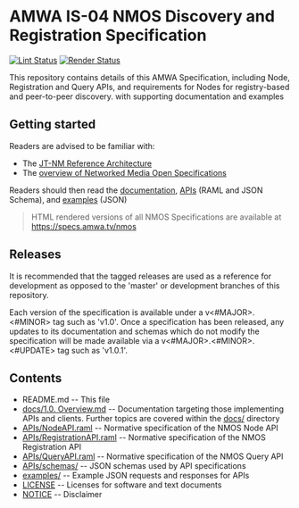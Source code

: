 # AMWA IS-04 NMOS Discovery and Registration Specification

[![Lint Status](https://github.com/AMWA-TV/nmos-discovery-registration/workflows/Lint/badge.svg)](https://github.com/AMWA-TV/nmos-discovery-registration/actions?query=workflow%3ALint)
[![Render Status](https://github.com/AMWA-TV/nmos-discovery-registration/workflows/Render/badge.svg)](https://github.com/AMWA-TV/nmos-discovery-registration/actions?query=workflow%3ARender)

This repository contains details of this AMWA Specification, including Node, Registration and Query APIs, and requirements for Nodes for registry-based and peer-to-peer discovery. with supporting documentation and examples

## Getting started

Readers are advised to be familiar with:
* The [JT-NM Reference Architecture](http://jt-nm.org/RA-1.0/)
* The [overview of Networked Media Open Specifications](https://github.com/AMWA-TV/nmos)

Readers should then read the [documentation](docs/), [APIs](APIs/) (RAML and JSON Schema), and [examples](examples/) (JSON) 

> HTML rendered versions of all NMOS Specifications are available at <https://specs.amwa.tv/nmos>

## Releases

It is recommended that the tagged releases are used as a reference for development as opposed to the 'master' or development branches of this repository.

Each version of the specification is available under a v&lt;#MAJOR&gt;.&lt;#MINOR&gt; tag such as 'v1.0'. Once a specification has been released, any updates to its documentation and schemas which do not modify the specification will be made available via a v&lt;#MAJOR&gt;.&lt;#MINOR&gt;.&lt;#UPDATE&gt; tag such as 'v1.0.1'.

## Contents

* README.md -- This file
* [docs/1.0. Overview.md](docs/1.0.%20Overview.md) -- Documentation targeting those implementing APIs and clients. Further topics are covered within the [docs/](docs/) directory
* [APIs/NodeAPI.raml](APIs/NodeAPI.raml) -- Normative specification of the NMOS Node API
* [APIs/RegistrationAPI.raml](APIs/RegistrationAPI.raml) -- Normative specification of the NMOS Registration API
* [APIs/QueryAPI.raml](APIs/QueryAPI.raml) -- Normative specification of the NMOS Query API
* [APIs/schemas/](APIs/schemas/) -- JSON schemas used by API specifications
* [examples/](examples/) -- Example JSON requests and responses for APIs
* [LICENSE](LICENSE) -- Licenses for software and text documents
* [NOTICE](NOTICE) -- Disclaimer

